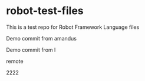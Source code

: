 # robot-test-files

This is a test repo for Robot Framework Language files

Demo commit from amandus


Demo commit from l

remote

2222
